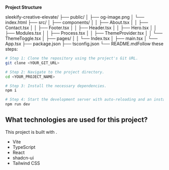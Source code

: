 **Project Structure**

sleekify-creative-elevate/
├── public/
│   ├── og-image.png
│   └── index.html
├── src/
│   ├── components/
│   │   ├── About.tsx
│   │   ├── Contact.tsx
│   │   ├── Footer.tsx
│   │   ├── Header.tsx
│   │   ├── Hero.tsx
│   │   ├── Modules.tsx
│   │   ├── Process.tsx
│   │   ├── ThemeProvider.tsx
│   │   └── ThemeToggle.tsx
│   ├── pages/
│   │   └── Index.tsx
│   ├── main.tsx
│   └── App.tsx
├── package.json
├── tsconfig.json
└── README.mdFollow these steps:

```sh
# Step 1: Clone the repository using the project's Git URL.
git clone <YOUR_GIT_URL>

# Step 2: Navigate to the project directory.
cd <YOUR_PROJECT_NAME>

# Step 3: Install the necessary dependencies.
npm i

# Step 4: Start the development server with auto-reloading and an instant preview.
npm run dev
```

## What technologies are used for this project?

This project is built with .

- Vite
- TypeScript
- React
- shadcn-ui
- Tailwind CSS

